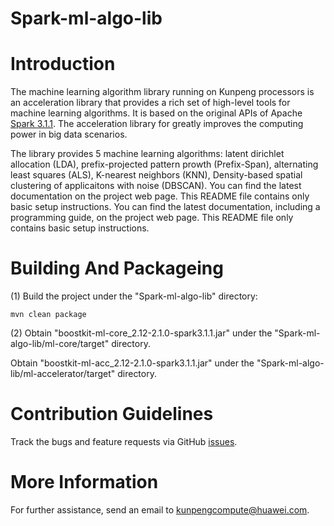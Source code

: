 # Spark-ml-algo-lib



Introduction
============

The machine learning algorithm library running on Kunpeng processors is an acceleration library that provides a rich set of high-level tools for machine learning algorithms. It is based on the original APIs of Apache [Spark 3.1.1](https://github.com/apache/spark/tree/v3.1.1). The acceleration library for greatly improves the computing power in big data scenarios.

The library provides 5 machine learning algorithms: latent dirichlet allocation (LDA), prefix-projected pattern prowth (Prefix-Span), alternating least squares (ALS), K-nearest neighbors (KNN), Density-based spatial clustering of applicaitons with noise (DBSCAN). You can find the latest documentation on the project web page. This README file contains only basic setup instructions.
You can find the latest documentation, including a programming guide, on the project web page. This README file only contains basic setup instructions.





Building And Packageing
====================

(1) Build the project under the "Spark-ml-algo-lib" directory:

    mvn clean package

(2) Obtain "boostkit-ml-core_2.12-2.1.0-spark3.1.1.jar" under the "Spark-ml-algo-lib/ml-core/target" directory.

   Obtain "boostkit-ml-acc_2.12-2.1.0-spark3.1.1.jar" under the "Spark-ml-algo-lib/ml-accelerator/target" directory.


Contribution Guidelines
========

Track the bugs and feature requests via GitHub [issues](https://github.com/kunpengcompute/Spark-ml-algo-lib/issues).

More Information
========

For further assistance, send an email to kunpengcompute@huawei.com.
